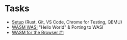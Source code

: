 # Tasks

* [Setup](./setup.md) (Rust, Git, VS Code, Chrome for Testing, QEMU)
* [WASM WASI](./wasi.md) "Hello World" & Porting to WASI
* [WASM for the Browser #1](wasm_browser1.md)
